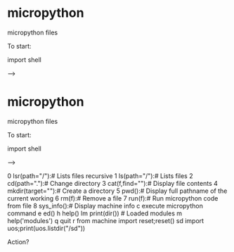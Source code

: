 # micropython
micropython files

To start: 

import shell

-->

# micropython
micropython files

To start: 

import shell

-->

 0 lsr(path="/"):# Lists files recursive
 1 ls(path="/"):# Lists files
 2 cd(path="."):# Change directory
 3 cat(f,find=""):# Display file contents
 4 mkdir(target=""):# Create a directory
 5 pwd():# Display full pathname of the current working
 6 rm(f):# Remove a file
 7 run(f):# Run micropython code from file
 8 sys_info():# Display machine info
c execute micropython command
e ed()
h help()
lm print(dir()) # Loaded modules
m help('modules')
q quit
r from machine import reset;reset()
sd import uos;print(uos.listdir("/sd"))

Action? 
